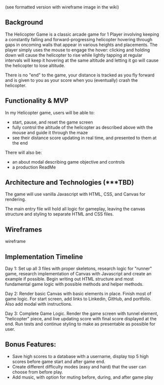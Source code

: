 (see formatted version with wireframe image in the wiki)

## Background

The Helicopter Game is a classic arcade game for 1 Player involving keeping a constantly falling and forward-progressing helicopter hovering through gaps in oncoming walls that appear in various heights and placements. The player simply uses the mouse to engage the hover: clicking and holding down will cause the helicopter to rise while lightly tapping at regular intervals will keep it hovering at the same altitude and letting it go will cause the helicopter to lose altitude.

There is no "end" to the game, your distance is tracked as you fly forward and is given to you as your score when you (eventually) crash the helicopter.

## Functionality & MVP

In my Helicopter game, users will be able to:

* start, pause, and reset the game screen
* fully control the altitude of the helicopter as described above with the mouse and guide it through the maze
* see their distance score updating in real time, and presented to them at the end

There will also be:
* an about modal describing game objective and controls
* a production ReadMe

## Architecture and Technologies (***TBD)

The game will use vanilla Javascript with HTML, CSS, and Canvas for rendering.

The main entry file will hold all logic for gameplay, leaving the canvas structure and styling to separate HTML and CSS files.

## Wireframes

wireframe

## Implementation Timeline

Day 1: Set up all 3 files with proper skeletons, research logic for "runner" game, research implementation of Canvas with Javascript and create an example if possible. Begin writing out HTML structure and most fundamental game logic with possible methods and helper methods.

Day 2: Render basic Canvas with basic elements in place. Finish most of game logic. For start screen, add links to Linkedin, GitHub, and portfolio. Also add modal with instructions.

Day 3: Complete Game Logic. Render the game screen with tunnel element, "helicopter" piece, and live updating score with final score displayed at the end. Run tests and continue styling to make as presentable as possible for user.

## Bonus Features:

* Save high scores to a database with a username, display top 5 high scores before game start and after game end.
* Create different difficulty modes (easy and hard) that the user can choose from before play.
* Add music, with option for muting before, during, and after game play
